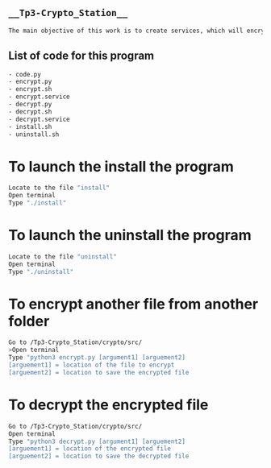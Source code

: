 ## ````__Tp3-Crypto_Station__````
```sh
The main objective of this work is to create services, which will encrypt or decrypt content in a file 
```
## List of code for this program
```sh
- code.py
- encrypt.py
- encrypt.sh
- encrypt.service
- decrypt.py
- decrypt.sh
- decrypt.service
- install.sh
- uninstall.sh
```
# To launch the install the program
```sh
Locate to the file "install"
Open terminal
Type "./install"
```

# To launch the uninstall the program
``` sh
Locate to the file "uninstall"
Open terminal
Type "./uninstall"
```

# To encrypt another file from another folder
``` sh
Go to /Tp3-Crypto_Station/crypto/src/
>Open terminal
Type "python3 encrypt.py [argument1] [arguement2]
[arguement1] = location of the file to encrypt
[arguement2] = location to save the encrypted file
```

# To decrypt the encrypted file
``` sh
Go to /Tp3-Crypto_Station/crypto/src/
Open terminal
Type "python3 decrypt.py [argument1] [arguement2]
[arguement1] = location of the encrypted file
[arguement2] = location to save the decrypted file
```
